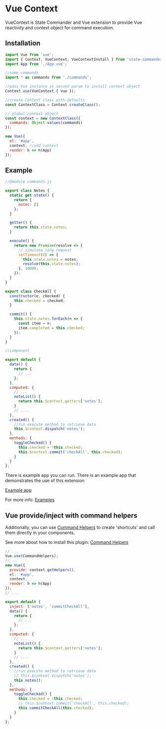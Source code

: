 # Vue Context

VueContext is State Commander and Vue extension to provide Vue reactivity and
context object for command execution.

## Installation

```js
import Vue from 'vue';
import { Context, VueContext, VueContextInstall } from 'state-commander';
import App from './App.vue';

//some commands
import * as commands from './commands';

//pass Vue instance as second param to install context object
Context.use(VueContext,{ vue });

//create Context class with defaults
const ContextClass = Context.createClass();

// global context object
const context = new ContextClass({
  commands: Object.values(commands)
});

new Vue({
  el: '#app',
  context, //add context
  render: h => h(App)
});
```

## Example

```js
//@module commands.js

export class Notes {
  static get state() {
    return {
      notes: []
    };
  }

  getter() {
    return this.state.notes;
  }

  execute() {
    return new Promise(resolve => {
      // simulate long request
      setTimeout(() => {
        this.state.notes = notes;
        resolve(this.state.notes);
      }, 1000);
    });
  }
}

export class CheckAll {
  constructor(e, checked) {
    this.checked = checked;
  }

  commit() {
    this.state.notes.forEach(n => {
      const item = n;
      item.completed = this.checked;
    });
  }
}
```

```js
//component

export default {
  data() {
    return {
      // ...
    };
  },
  computed: {
    // ...
    noteList() {
      return this.$context.getters['notes'];
    }
    // ....
  },
  created() {
    //run execute method to retrieve data
    this.$context.dispatch('notes');
  },
  methods: {
    toggleChecked() {
      this.checked = !this.checked;
      this.$context.commit('checkAll', this.checked);
    }
  }
};
```

There is example app you can run.
There is an example app that demonstrates the use of this extension

[Example app](https://github.com/avstudio/state-commander)

For more info:
[Examples](/examples-and-support.md)

## Vue provide/inject with command helpers

Additionally, you can use
[Command Helpers](/plugins/official-plugins.md#command-helpers)
to create 'shortcuts' and call them directly in your components.

See more about how to install this plugin:
[Command Helpers](/plugins/official-plugins.md#command-helpers)

```js
// ...
Vue.use(CommandHelpers);
// ...
new Vue({
  provide: context.getHelpers(),
  el: '#app',
  context,
  render: h => h(App)
});
// ...
```

```js
export default {
  inject: ['notes', 'commitCheckAll'],
  data() {
    return {
      // ...
    };
  },
  computed: {
    // ...
    noteList() {
      return this.$context.getters['notes'];
    }
    // ....
  },
  created() {
    //run execute method to retrieve data
    // this.$context.dispatch('notes');
    this.notes();
  },
  methods: {
    toggleChecked() {
      this.checked = !this.checked;
      // this.$context.commit('checkAll', this.checked);
      this.commitCheckAll(this.checked);
    }
  }
};
```
